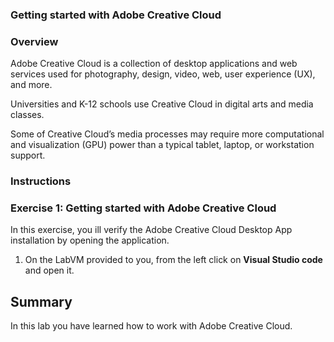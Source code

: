 
###  Getting started with Adobe Creative Cloud 

### Overview

Adobe Creative Cloud is a collection of desktop applications and web services used for photography, design, video, web, user experience (UX), and more. 

Universities and K-12 schools use Creative Cloud in digital arts and media classes. 

Some of Creative Cloud’s media processes may require more computational and visualization (GPU) power than a typical tablet, laptop, or workstation support. 


### Instructions

### Exercise 1: Getting started with Adobe Creative Cloud

In this exercise, you ill verify the Adobe Creative Cloud Desktop App installation by opening the application.

1. On the LabVM provided to you, from the left click on **Visual Studio code**  and open it.


   
## Summary
   
In this lab you have learned how to work with Adobe Creative Cloud.
